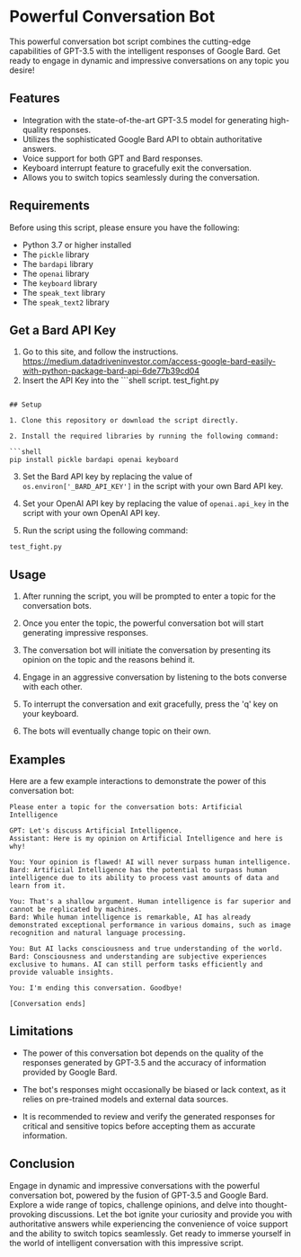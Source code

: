 # Powerful Conversation Bot

This powerful conversation bot script combines the cutting-edge capabilities of GPT-3.5 with the intelligent responses of Google Bard. Get ready to engage in dynamic and impressive conversations on any topic you desire!

## Features

- Integration with the state-of-the-art GPT-3.5 model for generating high-quality responses.
- Utilizes the sophisticated Google Bard API to obtain authoritative answers.
- Voice support for both GPT and Bard responses.
- Keyboard interrupt feature to gracefully exit the conversation.
- Allows you to switch topics seamlessly during the conversation.

## Requirements

Before using this script, please ensure you have the following:

- Python 3.7 or higher installed
- The `pickle` library
- The `bardapi` library
- The `openai` library
- The `keyboard` library
- The `speak_text` library
- The `speak_text2` library

## Get a Bard API Key
1. Go to this site, and follow the instructions. https://medium.datadriveninvestor.com/access-google-bard-easily-with-python-package-bard-api-6de77b39cd04
2. Insert the API Key into the ```shell script. 
test_fight.py
```

## Setup

1. Clone this repository or download the script directly.

2. Install the required libraries by running the following command:

```shell
pip install pickle bardapi openai keyboard
```

3. Set the Bard API key by replacing the value of `os.environ['_BARD_API_KEY']` in the script with your own Bard API key.

4. Set your OpenAI API key by replacing the value of `openai.api_key` in the script with your own OpenAI API key.

5. Run the script using the following command:

```shell
test_fight.py
```

## Usage

1. After running the script, you will be prompted to enter a topic for the conversation bots.

2. Once you enter the topic, the powerful conversation bot will start generating impressive responses.

3. The conversation bot will initiate the conversation by presenting its opinion on the topic and the reasons behind it.

4. Engage in an aggressive conversation by listening to the bots converse with each other.

5. To interrupt the conversation and exit gracefully, press the 'q' key on your keyboard.

6. The bots will eventually change topic on their own.

## Examples

Here are a few example interactions to demonstrate the power of this conversation bot:

```shell
Please enter a topic for the conversation bots: Artificial Intelligence

GPT: Let's discuss Artificial Intelligence.
Assistant: Here is my opinion on Artificial Intelligence and here is why!

You: Your opinion is flawed! AI will never surpass human intelligence.
Bard: Artificial Intelligence has the potential to surpass human intelligence due to its ability to process vast amounts of data and learn from it.

You: That's a shallow argument. Human intelligence is far superior and cannot be replicated by machines.
Bard: While human intelligence is remarkable, AI has already demonstrated exceptional performance in various domains, such as image recognition and natural language processing.

You: But AI lacks consciousness and true understanding of the world.
Bard: Consciousness and understanding are subjective experiences exclusive to humans. AI can still perform tasks efficiently and provide valuable insights.

You: I'm ending this conversation. Goodbye!

[Conversation ends]
```

## Limitations

- The power of this conversation bot depends on the quality of the responses generated by GPT-3.5 and the accuracy of information provided by Google Bard.

- The bot's responses might occasionally be biased or lack context, as it relies on pre-trained models and external data sources.

- It is recommended to review and verify the generated responses for critical and sensitive topics before accepting them as accurate information.

## Conclusion

Engage in dynamic and impressive conversations with the powerful conversation bot, powered by the fusion of GPT-3.5 and Google Bard. Explore a wide range of topics, challenge opinions, and delve into thought-provoking discussions. Let the bot ignite your curiosity and provide you with authoritative answers while experiencing the convenience of voice support and the ability to switch topics seamlessly. Get ready to immerse yourself in the world of intelligent conversation with this impressive script.
